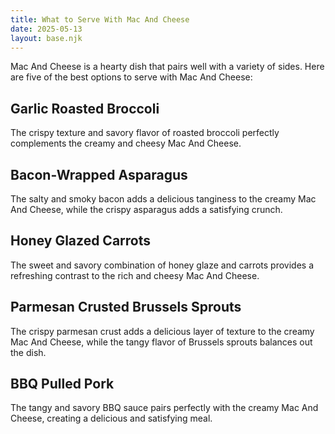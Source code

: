 ```yaml
---
title: What to Serve With Mac And Cheese
date: 2025-05-13
layout: base.njk
---
```


Mac And Cheese is a hearty dish that pairs well with a variety of sides. Here are five of the best options to serve with Mac And Cheese:

## **Garlic Roasted Broccoli**
The crispy texture and savory flavor of roasted broccoli perfectly complements the creamy and cheesy Mac And Cheese.

## **Bacon-Wrapped Asparagus**
The salty and smoky bacon adds a delicious tanginess to the creamy Mac And Cheese, while the crispy asparagus adds a satisfying crunch.

## **Honey Glazed Carrots**
The sweet and savory combination of honey glaze and carrots provides a refreshing contrast to the rich and cheesy Mac And Cheese.

## **Parmesan Crusted Brussels Sprouts**
The crispy parmesan crust adds a delicious layer of texture to the creamy Mac And Cheese, while the tangy flavor of Brussels sprouts balances out the dish.

## **BBQ Pulled Pork**
The tangy and savory BBQ sauce pairs perfectly with the creamy Mac And Cheese, creating a delicious and satisfying meal.